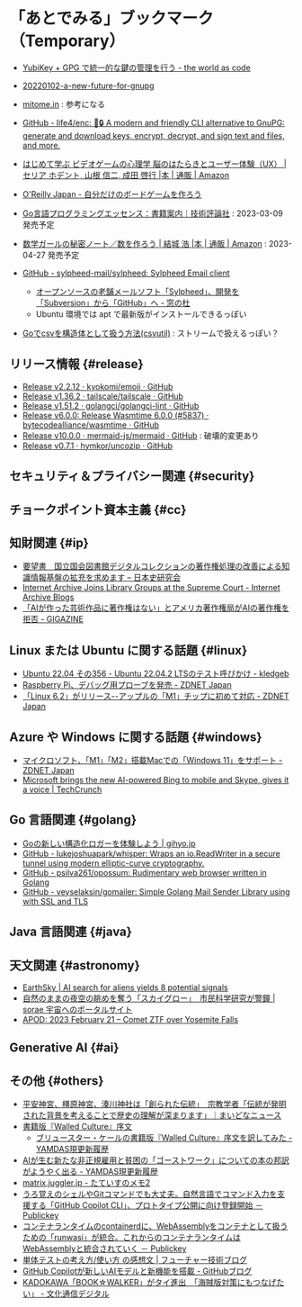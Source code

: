 # 「あとでみる」ブックマーク（Temporary）

- [YubiKey + GPG で統一的な鍵の管理を行う - the world as code](https://chroju.dev/blog/yubikey_gpg_with_git_commit_signing_and_ssh)
- [20220102-a-new-future-for-gnupg](https://gnupg.org/blog/20220102-a-new-future-for-gnupg.html)
- [mitome.in](https://mitome.in/) : 参考になる
- [GitHub - life4/enc: 🔑🔒 A modern and friendly CLI alternative to GnuPG: generate and download keys, encrypt, decrypt, and sign text and files, and more.](https://github.com/life4/enc)

- [はじめて学ぶ ビデオゲームの心理学 脳のはたらきとユーザー体験（UX） | セリア ホデント, 山根 信二, 成田 啓行 |本 | 通販 | Amazon](https://www.amazon.co.jp/%E3%81%AF%E3%81%98%E3%82%81%E3%81%A6%E5%AD%A6%E3%81%B6-%E3%83%93%E3%83%87%E3%82%AA%E3%82%B2%E3%83%BC%E3%83%A0%E3%81%AE%E5%BF%83%E7%90%86%E5%AD%A6-%E8%84%B3%E3%81%AE%E3%81%AF%E3%81%9F%E3%82%89%E3%81%8D%E3%81%A8%E3%83%A6%E3%83%BC%E3%82%B6%E3%83%BC%E4%BD%93%E9%A8%93%EF%BC%88UX%EF%BC%89-%E3%82%BB%E3%83%AA%E3%82%A2-%E3%83%9B%E3%83%87%E3%83%B3%E3%83%88/dp/4571210450)
- [O'Reilly Japan - 自分だけのボードゲームを作ろう](https://www.oreilly.co.jp//books/9784814400164/)
- [Go言語プログラミングエッセンス：書籍案内｜技術評論社](https://gihyo.jp/book/2023/978-4-297-13419-8) : 2023-03-09 発売予定
- [数学ガールの秘密ノート／数を作ろう | 結城 浩 |本 | 通販 | Amazon](https://www.amazon.co.jp/%E6%95%B0%E5%AD%A6%E3%82%AC%E3%83%BC%E3%83%AB%E3%81%AE%E7%A7%98%E5%AF%86%E3%83%8E%E3%83%BC%E3%83%88%EF%BC%8F%E6%95%B0%E3%82%92%E4%BD%9C%E3%82%8D%E3%81%86-%E7%B5%90%E5%9F%8E-%E6%B5%A9/dp/4815615411) : 2023-04-27 発売予定

- [GitHub - sylpheed-mail/sylpheed: Sylpheed Email client](https://github.com/sylpheed-mail/sylpheed)
  - [オープンソースの老舗メールソフト「Sylpheed」、開発を「Subversion」から「GitHub」へ - 窓の杜](https://forest.watch.impress.co.jp/docs/news/1460526.html)
  - Ubuntu 環境では apt で最新版がインストールできるっぽい

- [Goでcsvを構造体として扱う方法(csvutil)](https://zenn.dev/axpensive/articles/f69f377f46fd89) : ストリームで扱えるっぽい？


## リリース情報 {#release}

- [Release v2.2.12 · kyokomi/emoji · GitHub](https://github.com/kyokomi/emoji/releases/tag/v2.2.12)
- [Release v1.36.2 · tailscale/tailscale · GitHub](https://github.com/tailscale/tailscale/releases/tag/v1.36.2)
- [Release v1.51.2 · golangci/golangci-lint · GitHub](https://github.com/golangci/golangci-lint/releases/tag/v1.51.2)
- [Release v6.0.0: Release Wasmtime 6.0.0 (#5837) · bytecodealliance/wasmtime · GitHub](https://github.com/bytecodealliance/wasmtime/releases/tag/v6.0.0)
- [Release v10.0.0 · mermaid-js/mermaid · GitHub](https://github.com/mermaid-js/mermaid/releases/tag/v10.0.0) : 破壊的変更あり
- [Release v0.7.1 · hymkor/uncozip · GitHub](https://github.com/hymkor/uncozip/releases/tag/v0.7.1)

## セキュリティ＆プライバシー関連 {#security}


## チョークポイント資本主義 {#cc}


## 知財関連 {#ip}

- [要望書　国立国会図書館デジタルコレクションの著作権処理の改善による知識情報基盤の拡充を求めます – 日本史研究会](https://www.nihonshiken.jp/%e8%a6%81%e6%9c%9b%e6%9b%b8%e3%80%80%e5%9b%bd%e7%ab%8b%e5%9b%bd%e4%bc%9a%e5%9b%b3%e6%9b%b8%e9%a4%a8%e3%83%87%e3%82%b8%e3%82%bf%e3%83%ab%e3%82%b3%e3%83%ac%e3%82%af%e3%82%b7%e3%83%a7%e3%83%b3%e3%81%ae/)
- [Internet Archive Joins Library Groups at the Supreme Court - Internet Archive Blogs](https://blog.archive.org/2023/02/21/internet-archive-joins-library-groups-at-the-supreme-court/)
- [「AIが作った芸術作品に著作権はない」とアメリカ著作権局がAIの著作権を拒否 - GIGAZINE](https://gigazine.net/news/20220222-copyright-ai-generated-art/)

## Linux または Ubuntu に関する話題 {#linux}

- [Ubuntu 22.04 その356 - Ubuntu 22.04.2 LTSのテスト呼びかけ - kledgeb](https://kledgeb.blogspot.com/2023/02/ubuntu-2204-356-ubuntu-22042-lts.html)
- [Raspberry Pi、デバッグ用プローブを発売 - ZDNET Japan](https://japan.zdnet.com/article/35200305/)
- [「Linux 6.2」がリリース--アップルの「M1」チップに初めて対応 - ZDNET Japan](https://japan.zdnet.com/article/35200369/)

## Azure や Windows に関する話題 {#windows}

- [マイクロソフト、「M1」「M2」搭載Macでの「Windows 11」をサポート - ZDNET Japan](https://japan.zdnet.com/article/35200248/)
- [Microsoft brings the new AI-powered Bing to mobile and Skype, gives it a voice | TechCrunch](https://techcrunch.com/2023/02/22/microsoft-brings-the-new-ai-powered-bing-to-mobile-and-skype/)

## Go 言語関連 {#golang}

- [Goの新しい構造化ロガーを体験しよう | gihyo.jp](https://gihyo.jp/article/2023/02/tukinami-go-04)
- [GitHub - lukejoshuapark/whisper: Wraps an io.ReadWriter in a secure tunnel using modern elliptic-curve cryptography.](https://github.com/lukejoshuapark/whisper)
- [GitHub - psilva261/opossum: Rudimentary web browser written in Golang](https://github.com/psilva261/opossum)
- [GitHub - veyselaksin/gomailer: Simple Golang Mail Sender Library using with SSL and TLS](https://github.com/veyselaksin/gomailer)

## Java  言語関連 {#java}


## 天文関連 {#astronomy}

- [EarthSky | AI search for aliens yields 8 potential signals](https://earthsky.org/space/ai-search-for-aliens-breakthrough-listen-seti-8-potential-signals/)
- [自然のままの夜空の眺めを奪う「スカイグロー」　市民科学研究が警鐘 | sorae 宇宙へのポータルサイト](https://sorae.info/astronomy/2023022x-skyglow.html)
- [APOD: 2023 February 21 – Comet ZTF over Yosemite Falls](https://apod.nasa.gov/apod/ap230221.html)

## Generative AI {#ai}


## その他 {#others}

- [平安神宮、橿原神宮、湊川神社は「創られた伝統」　宗教学者「伝統が発明された背景を考えることで歴史の理解が深まります」｜まいどなニュース](https://maidonanews.jp/article/14842857)
- [書籍版『Walled Culture』序文](https://www.yamdas.org/column/technique/walled_culture_forewordj.html)
  - [ブリュースター・ケールの書籍版『Walled Culture』序文を訳してみた - YAMDAS現更新履歴](https://yamdas.hatenablog.com/entry/20230220/walled_culture_foreword)
- [AIが生む新たな非正規雇用と貧困の「ゴーストワーク」についての本の邦訳がようやく出る - YAMDAS現更新履歴](https://yamdas.hatenablog.com/entry/20230220/ghost-work)
- [matrix.juggler.jp  - たていすのメモ2](https://tateisu.hatenablog.com/entry/2023/01/20/164203)
- [うろ覚えのシェルやGitコマンドでも大丈夫。自然言語でコマンド入力を支援する「GitHub Copilot CLI」、プロトタイプ公開に向け登録開始 － Publickey](https://www.publickey1.jp/blog/23/gitgithub_copilot_cli.html)
- [コンテナランタイムのcontainerdに、WebAssemblyをコンテナとして扱うための「runwasi」が統合。これからのコンテナランタイムはWebAssemblyと統合されていく － Publickey](https://www.publickey1.jp/blog/23/containerdwebassemblyrunwasiwebassembly.html)
- [単体テストの考え方/使い方 の感想文 | フューチャー技術ブログ](https://future-architect.github.io/articles/20230220a/)
- [GitHub Copilotが新しいAIモデルと新機能を搭載 - GitHubブログ](https://github.blog/jp/2023-02-21-github-copilot-now-has-a-better-ai-model-and-new-capabilities/)
- [KADOKAWA「BOOK☆WALKER」がタイ進出　「海賊版対策にもつなげたい」 - 文化通信デジタル](https://www.bunkanews.jp/article/317826/)

<!-- eof -->
